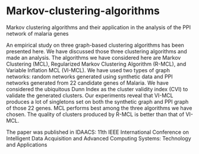 # Markov-clustering-algorithms
Markov clustering algorithms and their application in the analysis of the PPI network of malaria genes

An empirical study on three graph-based clustering algorithms has been presented here. We have discussed those three clustering algorithms and made an analysis. The algorithms we have considered here are Markov Clustering (MCL), Regularized Markov Clustering Algorithm (R-MCL), and Variable Inflation MCL (VI-MCL). We have used two types of graph networks: random networks generated using synthetic data and PPI networks generated from 22 candidate genes of Malaria. We have considered the ubiquitous Dunn Index as the cluster validity index (CVI) to validate the generated clusters. Our experiments reveal that VI-MCL produces a lot of singletons set on both the synthetic graph and PPI graph of those 22 genes. MCL performs best among the three algorithms we have chosen. The quality of clusters produced by R-MCL is better than that of VI-MCL.

The paper was published in IDAACS: 11th IEEE International Conference on Intelligent Data Acquisition and Advanced Computing Systems: Technology and Applications
